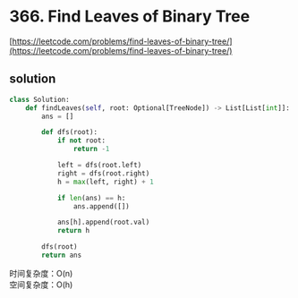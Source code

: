 # 366. Find Leaves of Binary Tree

[https://leetcode.com/problems/find-leaves-of-binary-tree/](https://leetcode.com/problems/find-leaves-of-binary-tree/)

## solution

```python
class Solution:
    def findLeaves(self, root: Optional[TreeNode]) -> List[List[int]]:
        ans = []

        def dfs(root):
            if not root:
                return -1

            left = dfs(root.left)
            right = dfs(root.right)
            h = max(left, right) + 1

            if len(ans) == h:
                ans.append([])

            ans[h].append(root.val)
            return h

        dfs(root)
        return ans
```

时间复杂度：O(n) <br>
空间复杂度：O(h)
